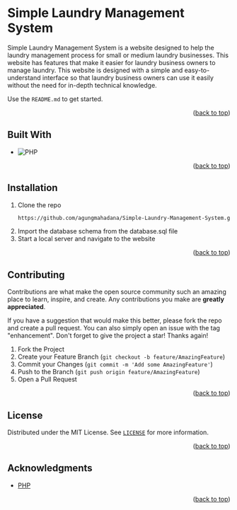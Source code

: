 # Simple Laundry Management System
<a name="readme-top"></a>

<!-- ABOUT THE PROJECT -->

Simple Laundry Management System is a website designed to help the laundry management process for small or medium laundry businesses. This website has features that make it easier for laundry business owners to manage laundry. This website is designed with a simple and easy-to-understand interface so that laundry business owners can use it easily without the need for in-depth technical knowledge.

Use the `README.md` to get started.

<p align="right">(<a href="#readme-top">back to top</a>)</p>

## Built With

- ![PHP](https://img.shields.io/badge/php-777BB3?style=for-the-badge&logo=php&logoColor=white)

<p align="right">(<a href="#readme-top">back to top</a>)</p>

<!-- GETTING STARTED -->

## Installation

1. Clone the repo
   ```sh
   https://github.com/agungmahadana/Simple-Laundry-Management-System.git
   ```
2. Import the database schema from the database.sql file
3. Start a local server and navigate to the website

<p align="right">(<a href="#readme-top">back to top</a>)</p>

<!-- CONTRIBUTING -->

## Contributing

Contributions are what make the open source community such an amazing place to learn, inspire, and create. Any contributions you make are **greatly appreciated**.

If you have a suggestion that would make this better, please fork the repo and create a pull request. You can also simply open an issue with the tag "enhancement".
Don't forget to give the project a star! Thanks again!

1. Fork the Project
2. Create your Feature Branch (`git checkout -b feature/AmazingFeature`)
3. Commit your Changes (`git commit -m 'Add some AmazingFeature'`)
4. Push to the Branch (`git push origin feature/AmazingFeature`)
5. Open a Pull Request

<p align="right">(<a href="#readme-top">back to top</a>)</p>

<!-- LICENSE -->

## License

Distributed under the MIT License. See [`LICENSE`](LICENSE) for more information.

<p align="right">(<a href="#readme-top">back to top</a>)</p>

<!-- ACKNOWLEDGMENTS -->

## Acknowledgments

- [PHP](https://www.php.net/)

<p align="right">(<a href="#readme-top">back to top</a>)</p>
